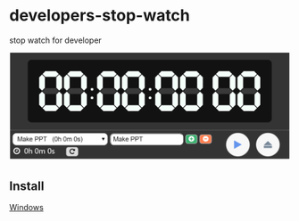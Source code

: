 # developers-stop-watch

stop watch for developer

![stop_watch](./stop_watch.PNG)

## Install

[Windows](https://drive.google.com/open?id=0B1mQfOwV0VUHUkR5UmhHS0hFeU0)
